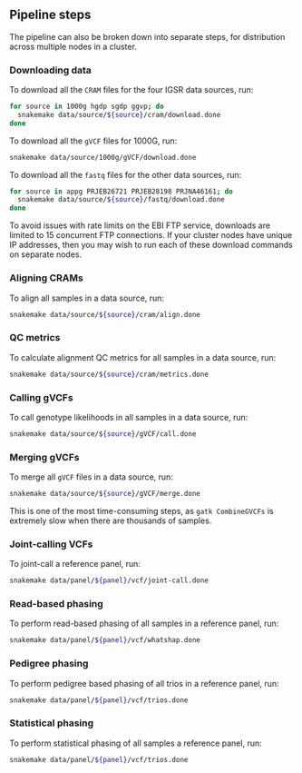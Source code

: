 ## Pipeline steps

The pipeline can also be broken down into separate steps, for distribution across multiple nodes in a cluster.

### Downloading data

To download all the `CRAM` files for the four IGSR data sources, run:

```bash
for source in 1000g hgdp sgdp ggvp; do
  snakemake data/source/${source}/cram/download.done
done
```

To download all the `gVCF` files for 1000G, run:

```bash
snakemake data/source/1000g/gVCF/download.done
```

To download all the `fastq` files for the other data sources, run:

```bash
for source in appg PRJEB26721 PRJEB28198 PRJNA46161; do
  snakemake data/source/${source}/fastq/download.done
done
```

To avoid issues with rate limits on the EBI FTP service, downloads are limited to 15 concurrent FTP connections. If your
cluster nodes have unique IP addresses, then you may wish to run each of these download commands on separate nodes.

### Aligning CRAMs

To align all samples in a data source, run:

```bash
snakemake data/source/${source}/cram/align.done
```

### QC metrics

To calculate alignment QC metrics for all samples in a data source, run:

```bash
snakemake data/source/${source}/cram/metrics.done
```

### Calling gVCFs

To call genotype likelihoods in all samples in a data source, run:

```bash
snakemake data/source/${source}/gVCF/call.done
```

### Merging gVCFs

To merge all `gVCF` files in a data source, run:

```bash
snakemake data/source/${source}/gVCF/merge.done
```

This is one of the most time-consuming steps, as `gatk CombineGVCFs` is extremely slow when there are thousands of
samples.

### Joint-calling VCFs

To joint-call a reference panel, run:

```bash
snakemake data/panel/${panel}/vcf/joint-call.done
```

### Read-based phasing

To perform read-based phasing of all samples in a reference panel, run:

```bash
snakemake data/panel/${panel}/vcf/whatshap.done
```

### Pedigree phasing

To perform pedigree based phasing of all trios in a reference panel, run:

```bash
snakemake data/panel/${panel}/vcf/trios.done
```

### Statistical phasing

To perform statistical phasing of all samples a reference panel, run:

```bash
snakemake data/panel/${panel}/vcf/trios.done
```

